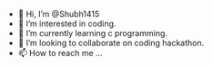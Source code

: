 - 👋 Hi, I’m @Shubh1415
- 👀 I’m interested in coding.
- 🌱 I’m currently learning c programming.
- 💞️ I’m looking to collaborate on coding hackathon.
- 📫 How to reach me ...

<!---
Shubh1415/Shubh1415 is a ✨ special ✨ repository because its `README.md` (this file) appears on your GitHub profile.
You can click the Preview link to take a look at your changes.
--->
